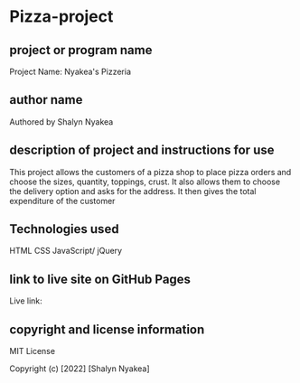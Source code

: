 # Pizza-project

## project or program name
Project Name: Nyakea's Pizzeria

## author name
Authored by Shalyn Nyakea

## description of project and instructions for use
This project allows the customers of a pizza shop to place pizza orders and choose the sizes, quantity, toppings, crust. It also allows them to choose the delivery option and asks for the address. It then gives the total expenditure of the customer

## Technologies used
HTML
CSS
JavaScript/ jQuery

## link to live site on GitHub Pages
Live link: 

## copyright and license information
MIT License

Copyright (c) [2022] [Shalyn Nyakea]